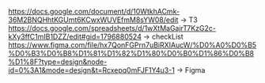 https://docs.google.com/document/d/10WtkhACmk-36M2BNQHhtKGUmt6KCwxWUVEfmM8sYW08/edit -> ТЗ
https://docs.google.com/spreadsheets/d/1wXtMaGajrT7KzG2c-kXy3ffC1mIB1DZZ/edit#gid=1796880524 -> checkList
https://www.figma.com/file/hx7QonFGPrn7uBiRXIAucW/%D0%A0%D0%B5%D0%B3%D0%B8%D1%81%D1%82%D1%80%D0%B0%D1%86%D0%B8%D1%8F?type=design&node-id=0%3A1&mode=design&t=Rcxepq0mFJF1Y4u3-1 -> Figma
